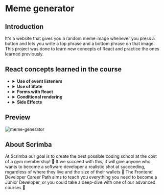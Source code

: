 # Meme generator
## Introduction
It's a website that gives you a random meme image whenever you press a button and lets you write a top phrase and a bottom phrase on that image.
This project was done to learn new concepts of React and practice the ones learned previously. 
## React concepts learned in the course
  - <details>
      <summary><b>Use of event listeners</b></summary>
      <br/>

      - <details>
          <br/>
          <summary>You can create and attach an event listener by writing it as an attribute in the element you want to attach it, like in HTML, but you have to write them in Camel Case.  </summary>
  
          ```JSX
          function Main(){
            return (
              <main onClick={handleClick} onMouseEnter={handleMouseEnter}></main>
            )
          }
          ```
        </details>
      - <details>
          <summary>Then, you can write the functions that run when the event happens, like in any other javascript code</summary>

          ```JSX
          function Main(){
            function handleClick(){
              console.log("Click handled")
            }
            function handleMouseEnter(){
              console.log("Mouse Enter handled")
            }
            return (
              <main onClick={handleClick} onMouseEnter={handleMouseEnter}></main>
            )
          }          
          ```
      </details>

    </details>
  - <details>
      <summary><b>Use of State</b></summary>
      <br/>
    
      - If you want your component to re-render when a value in your code updates, you have to use State.
        - For example, in this project when you write on the upper-text input, the upper text of the meme image changes too.
        - That happens because I store the value you write in a variable that I create using State
          
      <br/>
    
      - <details>
          <summary><b>Setting a State</b></summary>
          <br/>
        
          - To use a State, you have to write `React.useState("value")`. The "value" you pass, will be the first value of your variable.
          - That function will return an array with two values inside. The first is your variable's actual value; the second is the function you will have to use to update that value.
          - Knowing that useState() will return an array, you can deconstruct it at the same time you create the variable.
          - **Tip!** to normalize the names, you can name the function that will update the value like this: "set" + "variableName" = setVariableName
          <br/>
          
          ```JSX
          function Main(){
            const stateArray = React.useState("first value")
            // Or, the better way
            const [value, setValue] = React.useState("first value")
            // Where value is the value, and setValue is the function to update that value.
          }
          ```  
        </details>  
      - <details>
          <summary><b>Updating State</b></summary>
          <br/>
   
          - If you don't need to use the previous value, you only have to pass the new value as a parameter to the setter function.
          - If you need to use the previous value, you have to pass a function as a parameter. That function will receive the previous value as default. 
            - **Tip!** to normalize the names, you can name that previous value like this: "prev" + "variableName" = prevVariableName
          - To update a variable correctly, you have to create a new instance of that variable, so React can detect a change and re-render.
            - For example, if you want to change a property of an object, you have to return a new object with that property changed in the setter function.  
   
          <br/>
          
          ```JSX
          function Main(){
            const [name, setName] = React.useState("a name")
            
            /* - New independent value - */
            setName("another name") 
            console.log(name) // "another name"
          
            /* - A value that use the previous one - */
            setName((prevName) => prevName + " with other things")
            console.log(name) // "a name with other things"

            /* - With objects - */          
            const [object, setObject] = React.useState({prop1: 1, prop2: 2))
          
            /* - Simple - */
            setObject((prevObject) => {
              const newObject = {...prevObject}
              newObject.prop1 = "one"
              return newObject
            })
          
            /* - Simplified - */
            setObject((prevObject) => {
              return {...prevObject, prop1:"one"}
            })
          }
          ```
        </details>
    </details>
  - <details>
      <summary><b>Forms with React</b></summary>
      <br/>
    
      - <details>
          <summary>To handle forms, the best way is to use an object that stores the state of each input. If you don't do that, you will have to create a State for each input</summary>
        
          ```JSX
          function Main(){
            const [formData, setFormData] = React.useState({input1:value, input2:value})
            return (
              <form>
                <input>
                <input>
              </form>
            )
          }
          ```
        </details>
      - <details>
          <summary>To know which property to update, you have to use the same name for the property of your object, and the "name" attribute of your input</summary>
        
          ```JSX
          function Main(){
            const [formData, setFormData] = React.useState({input1:value, input2:value})
            return (
              <form>
                <input name="input1">
                <input name="input2">
              </form>
            )
          }
          ```
        </details>
      - <details>
          <summary>Then, you can select the property using "[propertyName]" (computed property names feature) to change the value. </summary>
        
          ```JSX
          function Main(){
            const [formData, setFormData] = React.useState({input1:value, input2:value})

            function handleChange(e){
              const input = e.target
              setFormData(prevFormData => {
                return ({
                  ...prevFormData,
                  [input.name]: input.value
                })
              })
            }
          
            return (
              <form>
                <input name="input1" onChange={handleChange} value="">
                <input name="input2" onChange={handleChange} value="">
              </form>
            )
          }
          ```
        </details>
      - <details>
          <summary>The best practice is also to have "controlled inputs": The value of the inputs and the form object must be the same. The best way to achieve this is to set the value of the "value" attribute to the value of the correspondent property</summary>
        
          ```JSX
          function Main(){
            const [formData, setFormData] = React.useState({input1:value, input2:value})

            function handleChange(e){
              const input = e.target
              setFormData(prevFormData => {
                return ({
                  ...prevFormData,
                  [input.name]: input.value
                })
              })
            }
          
            return (
              <form>
                <input name="input1" onChange={handleChange} value={formData.input1}>
                <input name="input2" onChange={handleChange} value={formData.input2}>
              </form>
            )
          }
          ```
        </details>
      - <details>
          <summary>You need to take into account other types of inputs that don`t have the same structure as text inputs, like checkboxes</summary>
        
          ```JSX
          function Main(){
            const [formData, setFormData] = React.useState({input1:value, input2:value, checkbox:false})

            function handleChange(e){
              const input = e.target
              setFormData(prevFormData => {
                return ({
                  ...prevFormData,
                  [input.name]: (input.type === checkbox) ? input.checked : input.value
                })
              })
            }
          
            return (
              <form>
                <input name="input1" onChange={handleChange} value={formData.input1}>
                <input name="input2" onChange={handleChange} value={formData.input2}>
                <input type="checkbox" onChange={handleChange} value={formData.checkbox}>
              </form>
            )
          }
          ```
        </details>         
    </details>
  - <details>
      <summary><b>Conditional rendering</b></summary>
      <br/>

      - You can set AND conditions for the elements to render, or OR conditions to select between two.
      - You have to use short-circuit evaluation (&& or ||) to write the conditions.
      - You can also use the conditional ternary operator ((cond) ? ifTrue:ifFalse).

      <br/>
      
      ```JSX
          function Main(){
            const condition = false;
            return (
              {condition && <h1>Title</h1>}
              {(condition) ? <h1>Title</h1> : <h1>Another title</h1>}
            )
          }      
      ```  
    </details>
  - <details>
      <summary><b>Side Effects</b></summary>
      <br/>

      - When a React component re-render, the code inside will run again. If you want a part of your code not to re-run each renderization, you can use React.useEffect()
      - React.useEffect() will accept two parameters, one is a function containing your code, and the second is an array of "dependencies"
      - These dependencies will be the variables you want React to follow. React will run the code inside the function whenever the value of these variables changes.
      - If you don't provide an array of dependencies, the code inside your function will run every render.
      - If you provide an empty array, the code inside your function will run only once.
      - In the function you provide, you can also return another function. This function will act as a cleanup function to, for example, remove event listeners that you added off-side React.
        - The cleanup function will run in the next useEffect call (when the value of the dependency changes or the component is removed from DOM). 
      - **Theory tip!** React.useEffect runs after render.

      <br/>
      
      ```JSX
        function Main(){
          const [name, setName] = React.useState("a name");
          const [age, setAge] = React.useState("an age")
          
    
          /* This will run every time name changes */
          React.useEffect(
            () => console.log("Name run"),
            [name]
          )

          /* This will run every time age changes */
          React.useEffect(
            () => console.log("Age run"),
            [age]
          )

          /* This will run only once */
          React.useEffect(
            () => console.log("Once run"),
            []
          )

          /* Cleanup function example */

          React.useEffect(
            () => {
                    const randomEvent = () => console.log("Random")
                    const clickButton = document.getElementById("click-button")
                    clickButton.addEventListener("click", randomEvent)
                    return (() => clickButton.removeEventListener(randomEvent))
                  },
            []
          )
          return (
            <p>Name: {name}</p>
            <p>Age: {age}</p>
            <button id="click-button">Click!</button>
          )
        }      
      ```  

      
    </details>
## Preview
![meme-generator](https://github.com/user-attachments/assets/cbfc903a-1bda-4047-bb95-9c9d7e3ecab0)
## About Scrimba

At Scrimba our goal is to create the best possible coding school at the cost of a gym membership! 💜
If we succeed with this, it will give anyone who wants to become a software developer a realistic shot at succeeding, regardless of where they live and the size of their wallets 🎉
The Frontend Developer Career Path aims to teach you everything you need to become a Junior Developer, or you could take a deep-dive with one of our advanced courses 🚀

